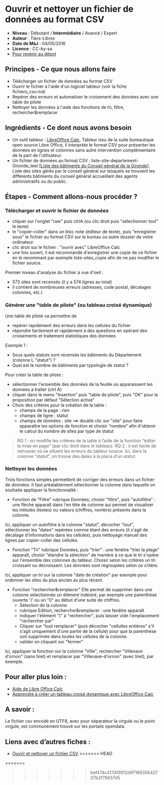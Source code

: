 # Ouvrir et nettoyer un fichier de données au format CSV

- **Niveau** : Débutant / **Intermédiaire** / Avancé / Expert
- **Auteur** : Tiers-Libres
- **Date de MàJ** : 04/05/2016
- **Licence** : CC-by-sa
- [Pour revenir au dépot](http://datalunch.datalocale.fr)

## Principes - Ce que nous allons faire
- Télécharger un fichier de données au format CSV
- Ouvrir le fichier à l'aide d'un logiciel tableur (voir la fiche fichiers_csv.md)
- Repérer des erreurs et automatiser le croisement des données avec une table de pilote
- Nettoyer les données à l'aide des fonctions de tri, filtre, rechercher&remplacer 

## Ingrédients - Ce dont nous avons besoin

- Un outil tableur : [LibreOffice Calc](https://fr.libreoffice.org/download/libreoffice-stable/),
Tableur issu de la suite bureautique open source Libre Office, il interprète le format CSV pour présenter les données en lignes et colonnes sans autre intervention complémentaire de la part de l'utilisateur.
- Un fichier de données au format CSV : liste-site-departement-Gironde_test [[Liste des bâtiments du Conseil général de la Gironde](https://github.com/infolab-cd33/datalunch/blob/master/img/nettoyer/liste-sites-departement-Gironde_test.csv)]. 
Liste des sites gérés par le conseil général sur lesquels se trouvent les différents bâtiments du conseil général accueillant des agents administratifs ou du public.

## Étapes - Comment allons-nous procéder ?

### Télécharger et ouvrir le fichier de données 

- cliquer sur l'onglet "raw" puis ctrlA (ou clic droit puis "sélectionner tout" le texte) 
- le "copier-coller" dans un bloc note (éditeur de texte), puis "enregistrer sous" le fichier au format CSV sur le bureau ou autre dossier de votre ordinateur.
- clic droit sur le fichier : "ouvrir avec" LibreOffice Calc
- une fois ouvert, il est recommandé d'enregistrer une copie de ce fichier en le renommant par exemple liste-sites_copie afin de ne pas modifier le fichier source.

Premier niveau d'analyse du fichier à vue d'oeil : 
- 573 sites sont recensés (il y a 574 lignes au total)
- il contient de nombreuses erreurs (adresses, code postal, décalages colonnes, etc.)

### Générer une "table de pilote" (ou tableau croisé dynamique)

Une table de pilote va permettre de 
- repérer rapidement des erreurs dans les cellules du fichier 
- répondre facilement et rapidement à des questions en opérant des croisements et traitement statistiques des données

Exemple 1 : 
- Sous quels statuts sont recensés les bâtiments du Département (colonne L "statut") ?
- Quel est le nombre de bâtiments par typologie de statut ?

Pour créer la table de pilote :
- sélectionner l'ensemble des données de la feuille où apparaissent les données à traiter (ctrl A)
- cliquer dans le menu "Insertion" puis "table de pilote", puis "OK" pour la proposition par défaut "Sélection active"
- Choix des critères pour la création de la table : 
    - champs de la page : rien
    - champs de ligne : statut
    - champs de données : site ==> double clic sur "site" pour faire apparaître les options de fonction et choisir “nombre” afin d'obtenir le calcul du nombre de sites par type de statut

>RQ 1 : on modifie les critères de la table à l’aide de la fonction “éditer la mise en page” (par clic droit dans le tableau).
>RQ 2 : il est facile de retrouver où se situent les erreurs du tableur source. Ici, dans la colonne “statut”, on trouve des dates à la place d’un statut.

### Nettoyer les données
Trois fonctions simples permettent de corriger des erreurs dans un fichier de données. Il faut préalablement sélectionner la colonne dans laquelle on souhaite appliquer la fonctionnalité :

- Fonction de "Filtre"
rubrique Données, choisir "filtre", puis "autofiltre" : une flèche apparaît dans l'en tête de colonne qui permet de visualiser les intitulés (textes) ou valeurs (chiffres, nombre) présents dans la colonne. 

Ici, appliquer un autofiltre à la colonne "statut", décocher "tout", sélectionner les "dates" repérées comme étant des erreurs (il s'agit de décalage d'informations dans les cellules), puis nettoyage manuel des lignes par copier-coller des cellules.

- Fonction "Tri"
rubrique Données, puis "trier" : une fenêtre "trier la plage" apparaît, choisir "étendre la sélection" de manière à ce que le tri s'opère sur l'ensemble des colonnes du tableur. 
Choisir selon les critères un tri croissant ou décroissant. Les données sont regroupées selon ce critère.

Ici, appliquer un tri sur la colonne "date de création" par exemple pour ordonner les sites du plus ancien au plus récent.    

- Fonction "rechercher&remplacer" 
Elle permet de supprimer dans une colonne sélectionnée un élément indésiré, par exemple une parenthèse ouverte '(' ou un "0" au début d'une suite de chiffres.
	- Sélection de la colonne
	- rubrique Edition, rechercher&remplacer : une fenêtre apparaît
	- indiquer l'élément "(" à "rechercher", puis laisser vide l'emplacement "rechercher par" 
	- Cliquer sur "tout remplacer" (puis décocher "cellulles entières" s'il s'agit uniquement d'une partie de la cellule) pour que la parenthèse soit supprimée dans toutes les cellules de la colonne. 
	- valider en cliquant sur "fermer"
    
Ici, appliquer la fonction sur la colonne "Ville", rechercher "Villenave d'ornon" (sans tiret) et remplacer par "Villenave-d'ornon" (avec tiret), par exemple.


## Pour aller plus loin : 

- [Aide de Libre Office Calc](https://help.libreoffice.org/Calc/Welcome_to_the_Calc_Help/fr)
- [Apprendre à créer un tableau croisé dynamique avec LibreOffice Calc ](http://malick-nseck.developpez.com/tutoriels/apprendre-a-creer-tableau-croise-dynamique-avec-libre-office-calc/)

## A savoir : 

Le fichier csv encodé en UTF8, avec pour séparateur la virgule ou le point virgule, est communément trouvé sur les portails opendata.

## Liens avec d’autres fiches : 

- [Ouvrir et nettoyer un fichier CSV](http://multibao-pntbr.rhcloud.com/infolab-cd33/datalunch/ouvrir_et_nettoyer_fichier_csv.md)
<<<<<<< HEAD

=======
>>>>>>> bef474c41745f612d9718935642737b2f79637d5
